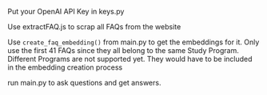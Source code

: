 Put your OpenAI API Key in keys.py

Use extractFAQ.js to scrap all FAQs from the website

Use `create_faq_embedding()` from main.py to get the embeddings for it. Only use the first 41 FAQs since they all belong to the same Study Program. Different Programs are not supported yet. They would have to be included in the embedding creation process

run main.py to ask questions and get answers.